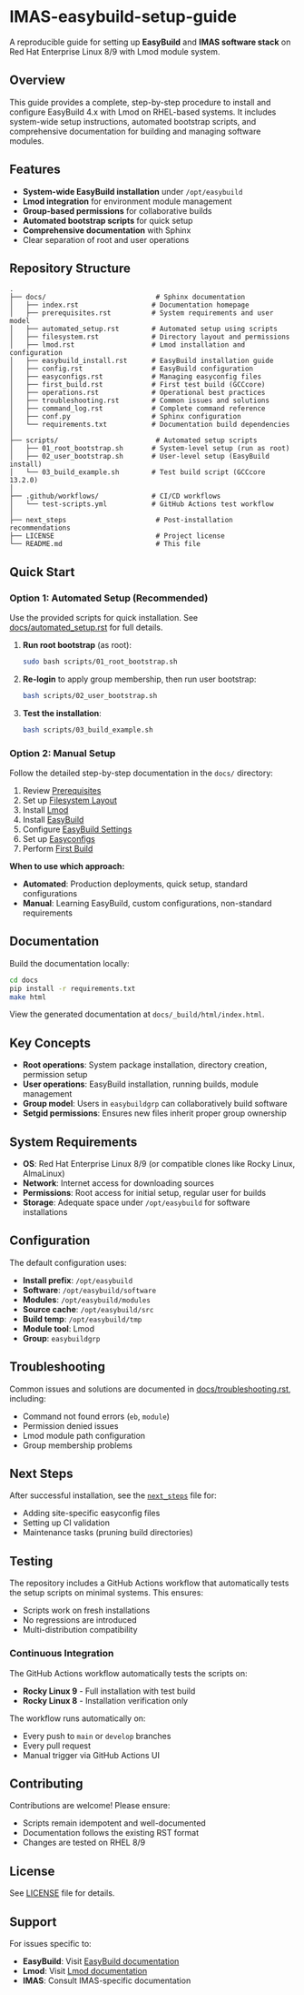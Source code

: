 # IMAS-easybuild-setup-guide

A reproducible guide for setting up **EasyBuild** and **IMAS software stack** on Red Hat Enterprise Linux 8/9 with Lmod module system.

## Overview

This guide provides a complete, step-by-step procedure to install and configure EasyBuild 4.x with Lmod on RHEL-based systems. It includes system-wide setup instructions, automated bootstrap scripts, and comprehensive documentation for building and managing software modules.

## Features

- **System-wide EasyBuild installation** under `/opt/easybuild`
- **Lmod integration** for environment module management
- **Group-based permissions** for collaborative builds
- **Automated bootstrap scripts** for quick setup
- **Comprehensive documentation** with Sphinx
- Clear separation of root and user operations

## Repository Structure

```
.
├── docs/                           # Sphinx documentation
│   ├── index.rst                  # Documentation homepage
│   ├── prerequisites.rst          # System requirements and user model
│   ├── automated_setup.rst        # Automated setup using scripts
│   ├── filesystem.rst             # Directory layout and permissions
│   ├── lmod.rst                   # Lmod installation and configuration
│   ├── easybuild_install.rst      # EasyBuild installation guide
│   ├── config.rst                 # EasyBuild configuration
│   ├── easyconfigs.rst            # Managing easyconfig files
│   ├── first_build.rst            # First test build (GCCcore)
│   ├── operations.rst             # Operational best practices
│   ├── troubleshooting.rst        # Common issues and solutions
│   ├── command_log.rst            # Complete command reference
│   ├── conf.py                    # Sphinx configuration
│   └── requirements.txt           # Documentation build dependencies
│
├── scripts/                        # Automated setup scripts
│   ├── 01_root_bootstrap.sh       # System-level setup (run as root)
│   ├── 02_user_bootstrap.sh       # User-level setup (EasyBuild install)
│   └── 03_build_example.sh        # Test build script (GCCcore 13.2.0)
│
├── .github/workflows/             # CI/CD workflows
│   └── test-scripts.yml           # GitHub Actions test workflow
│
├── next_steps                      # Post-installation recommendations
├── LICENSE                         # Project license
└── README.md                       # This file
```

## Quick Start

### Option 1: Automated Setup (Recommended)

Use the provided scripts for quick installation. See [docs/automated_setup.rst](docs/automated_setup.rst) for full details.

1. **Run root bootstrap** (as root):
   ```bash
   sudo bash scripts/01_root_bootstrap.sh
   ```

2. **Re-login** to apply group membership, then run user bootstrap:
   ```bash
   bash scripts/02_user_bootstrap.sh
   ```

3. **Test the installation**:
   ```bash
   bash scripts/03_build_example.sh
   ```

### Option 2: Manual Setup

Follow the detailed step-by-step documentation in the `docs/` directory:

1. Review [Prerequisites](docs/prerequisites.rst)
2. Set up [Filesystem Layout](docs/filesystem.rst)
3. Install [Lmod](docs/lmod.rst)
4. Install [EasyBuild](docs/easybuild_install.rst)
5. Configure [EasyBuild Settings](docs/config.rst)
6. Set up [Easyconfigs](docs/easyconfigs.rst)
7. Perform [First Build](docs/first_build.rst)

**When to use which approach:**
- **Automated**: Production deployments, quick setup, standard configurations
- **Manual**: Learning EasyBuild, custom configurations, non-standard requirements

## Documentation

Build the documentation locally:

```bash
cd docs
pip install -r requirements.txt
make html
```

View the generated documentation at `docs/_build/html/index.html`.

## Key Concepts

- **Root operations**: System package installation, directory creation, permission setup
- **User operations**: EasyBuild installation, running builds, module management
- **Group model**: Users in `easybuildgrp` can collaboratively build software
- **Setgid permissions**: Ensures new files inherit proper group ownership

## System Requirements

- **OS**: Red Hat Enterprise Linux 8/9 (or compatible clones like Rocky Linux, AlmaLinux)
- **Network**: Internet access for downloading sources
- **Permissions**: Root access for initial setup, regular user for builds
- **Storage**: Adequate space under `/opt/easybuild` for software installations

## Configuration

The default configuration uses:

- **Install prefix**: `/opt/easybuild`
- **Software**: `/opt/easybuild/software`
- **Modules**: `/opt/easybuild/modules`
- **Source cache**: `/opt/easybuild/src`
- **Build temp**: `/opt/easybuild/tmp`
- **Module tool**: Lmod
- **Group**: `easybuildgrp`

## Troubleshooting

Common issues and solutions are documented in [docs/troubleshooting.rst](docs/troubleshooting.rst), including:

- Command not found errors (`eb`, `module`)
- Permission denied issues
- Lmod module path configuration
- Group membership problems

## Next Steps

After successful installation, see the [`next_steps`](next_steps) file for:

- Adding site-specific easyconfig files
- Setting up CI validation
- Maintenance tasks (pruning build directories)

## Testing

The repository includes a GitHub Actions workflow that automatically tests the setup scripts on minimal systems. This ensures:
- Scripts work on fresh installations
- No regressions are introduced
- Multi-distribution compatibility

### Continuous Integration

The GitHub Actions workflow automatically tests the scripts on:
- **Rocky Linux 9** - Full installation with test build
- **Rocky Linux 8** - Installation verification only

The workflow runs automatically on:
- Every push to `main` or `develop` branches
- Every pull request
- Manual trigger via GitHub Actions UI

## Contributing

Contributions are welcome! Please ensure:

- Scripts remain idempotent and well-documented
- Documentation follows the existing RST format
- Changes are tested on RHEL 8/9

## License

See [LICENSE](LICENSE) file for details.

## Support

For issues specific to:
- **EasyBuild**: Visit [EasyBuild documentation](https://docs.easybuild.io/)
- **Lmod**: Visit [Lmod documentation](https://lmod.readthedocs.io/)
- **IMAS**: Consult IMAS-specific documentation

